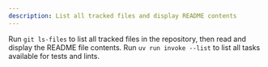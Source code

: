 ```yaml
---
description: List all tracked files and display README contents
---
```


Run `git ls-files` to list all tracked files in the repository, then read and display the README file contents.
Run `uv run invoke --list` to list all tasks available for tests and lints.